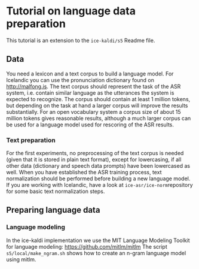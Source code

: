 # Tutorial on language data preparation

This tutorial is an extension to the `ice-kaldi/s5` Readme file.

## Data

You need a lexicon and a text corpus to build a language model. For Icelandic you can use the pronunciation dictionary found on http://malfong.is. The text corpus should represent the task of the ASR system, i.e. contain similar language as the utterances the system is expected to recognize. The corpus should contain at least 1 million tokens, but depending on the task at hand a larger corpus will improve the results substantially. For an open vocabulary system a corpus size of about 15 million tokens gives reasonable results, although a much larger corpus can be used for a language model used for rescoring of the ASR results.

### Text preparation
For the first experiments, no preprocessing of the text corpus is needed (given that it is stored in plain text format), except for lowercasing, if all other data (dictionary and speech data prompts) have been lowercased as well. When you have established the ASR training process, text normalization should be performed before building a new language model. If you are working with Icelandic, have a look at `ice-asr/ice-norm`repository for some basic text normalization steps. 

## Preparing language data

### Language modeling

In the ice-kaldi implementation we use the MIT Language Modeling Toolkit for language modeling: https://github.com/mitlm/mitlm
The script `s5/local/make_ngram.sh` shows how to create an n-gram language model using mitlm.


